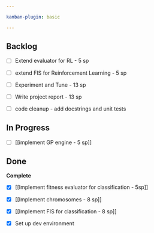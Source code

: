 ```yaml
---

kanban-plugin: basic

---
```


## Backlog

- [ ] Extend evaluator for RL - 5 sp
- [ ] extend FIS for Reinforcement Learning - 5 sp
- [ ] Experiment and Tune - 13 sp
- [ ] Write project report - 13 sp
- [ ] code cleanup - add docstrings and unit tests


## In Progress

- [ ] [[implement GP engine - 5 sp]]


## Done

**Complete**
- [x] [[Implement fitness evaluator for classification - 5sp]]
- [x] [[Implement chromosomes - 8 sp]]
- [x] [[Implement FIS for classification - 8 sp]]
- [x] Set up dev environment


